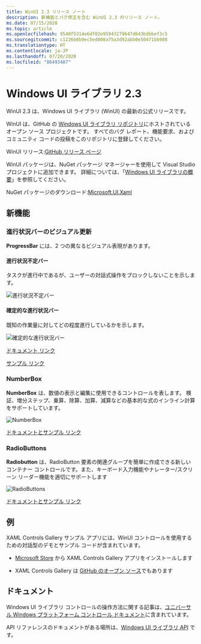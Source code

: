 ```yaml
---
title: WinUI 2.3 リリース ノート
description: 新機能とバグ修正を含む WinUI 2.3 のリリース ノート。
ms.date: 07/15/2020
ms.topic: article
ms.openlocfilehash: 9540f5314e6df02e95943279647d643bdbbef3c5
ms.sourcegitcommit: c1226b6b9ec5ed008a75a3d92abb0e50471bb988
ms.translationtype: HT
ms.contentlocale: ja-JP
ms.lasthandoff: 07/20/2020
ms.locfileid: "86493487"
---
```

# <a name="windows-ui-library-23"></a>Windows UI ライブラリ 2.3

WinUI 2.3 は、Windows UI ライブラリ (WinUI) の最新の公式リリースです。

WinUI は、GitHub の [Windows UI ライブラリ リポジトリ](https://aka.ms/winui)にホストされているオープン ソース プロジェクトです。 すべてのバグ レポート、機能要求、およびコミュニティ コードの投稿をこのリポジトリに登録してください。

WinUI リリース:[GitHub リリース ページ](https://github.com/microsoft/microsoft-ui-xaml/releases)

WinUI パッケージは、NuGet パッケージ マネージャーを使用して Visual Studio プロジェクトに追加できます。 詳細については、「[Windows UI ライブラリの概要](../getting-started.md)」を参照してください。

NuGet パッケージのダウンロード:[Microsoft.UI.Xaml](https://www.nuget.org/packages/Microsoft.UI.Xaml)

## <a name="new-features"></a>新機能

### <a name="progress-bar-visual-refresh"></a>進行状況バーのビジュアル更新

**ProgressBar** には、2 つの異なるビジュアル表現があります。

#### <a name="indeterminate-progress-bar"></a>進行状況不定バー

タスクが進行中であるが、ユーザーの対話式操作をブロックしないことを示します。

![進行状況不定バー](../images/IndeterminateProgressBar.gif)

#### <a name="determinate-progress-bar"></a>確定的な進行状況バー

既知の作業量に対してどの程度進行しているかを示します。 

![確定的な進行状況バー](../images/DeterminateProgressBar.gif)

[ドキュメント リンク](https://docs.microsoft.com/windows/uwp/design/controls-and-patterns/progress-controls)

[サンプル リンク](https://docs.microsoft.com/windows/uwp/design/controls-and-patterns/progress-controls#examples)

### <a name="numberbox"></a>NumberBox

**NumberBox** は、数値の表示と編集に使用できるコントロールを表します。 検証、増分ステップ、乗算、除算、加算、減算などの基本的な式のインライン計算をサポートしています。

![NumberBox](../images/NumberBoxGif.gif)

[ドキュメントとサンプル リンク](https://docs.microsoft.com/windows/uwp/design/controls-and-patterns/number-box)

### <a name="radiobuttons"></a>RadioButtons

**Radiobutton** は、RadioButton 要素の関連グループを簡単に作成できる新しいコンテナー コントロールです。また、キーボード入力機能やナレーター/スクリーン リーダー機能を適切にサポートします

![RadioButtons](../images/RadioButtons.png)

[ドキュメントとサンプル リンク](https://github.com/microsoft/microsoft-ui-xaml-specs/blob/c8d3d3668af546091656dfc37436b13cd062f52d/active/radiobuttons/RadioButtons_Spec.md)

## <a name="examples"></a>例

XAML Controls Gallery サンプル アプリには、WinUI コントロールを使用するための対話型のデモとサンプル コードが含まれています。

* [Microsoft Store](
https://www.microsoft.com/p/xaml-controls-gallery/9msvh128x2zt) から XAML Controls Gallery アプリをインストールします

* XAML Controls Gallery は [GitHub のオープン ソース](
https://github.com/Microsoft/Xaml-Controls-Gallery)でもあります

## <a name="documentation"></a>ドキュメント

Windows UI ライブラリ コントロールの操作方法に関する記事は、[ユニバーサル Windows プラットフォーム コントロール ドキュメント](/windows/uwp/design/controls-and-patterns/)に含まれています。

API リファレンスのドキュメントがある場所は、[Windows UI ライブラリ API](/uwp/api/overview/winui/) です。
